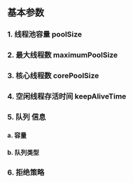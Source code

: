 ## 基本参数
### 1. 线程池容量 poolSize
### 2. 最大线程数 maximumPoolSize
### 3. 核心线程数 corePoolSize
### 4. 空闲线程存活时间 keepAliveTime
### 5. 队列 信息
#### a. 容量
####  b. 队列类型
### 6. 拒绝策略
